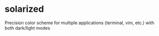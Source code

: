 # solarized
Precision color scheme for multiple applications (terminal, vim, etc.) with both dark/light modes
